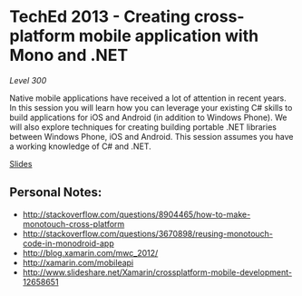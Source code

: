 TechEd 2013 - Creating cross-platform mobile application with Mono and .NET 
======================

_Level 300_

Native mobile applications have received a lot of attention in recent years. In this session you will learn how you can leverage your existing C# skills to build applications for iOS and Android (in addition to Windows Phone). We will also explore techniques for creating building portable .NET libraries between Windows Phone, iOS and Android. This session assumes you have a working knowledge of C# and .NET.

[Slides](https://www.dropbox.com/s/alc84njhgx3nomc/TechEd%202013%20-%20Mobile.pptx)


Personal Notes:
---------------------

 - http://stackoverflow.com/questions/8904465/how-to-make-monotouch-cross-platform
 - http://stackoverflow.com/questions/3670898/reusing-monotouch-code-in-monodroid-app
 - http://blog.xamarin.com/mwc_2012/
 - http://xamarin.com/mobileapi
 - http://www.slideshare.net/Xamarin/crossplatform-mobile-development-12658651
